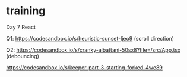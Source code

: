 # training

Day 7 React

Q1: https://codesandbox.io/s/heuristic-sunset-ljeo9 (scroll direction)

Q2: https://codesandbox.io/s/cranky-albattani-50sx8?file=/src/App.tsx  (debouncing)

https://codesandbox.io/s/keeper-part-3-starting-forked-4we89